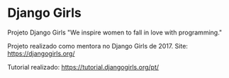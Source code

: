 # Django Girls
Projeto Django Girls
"We inspire women to fall in love with programming."

Projeto realizado como mentora no Django Girls de 2017. Site: https://djangogirls.org/

Tutorial realizado: https://tutorial.djangogirls.org/pt/
